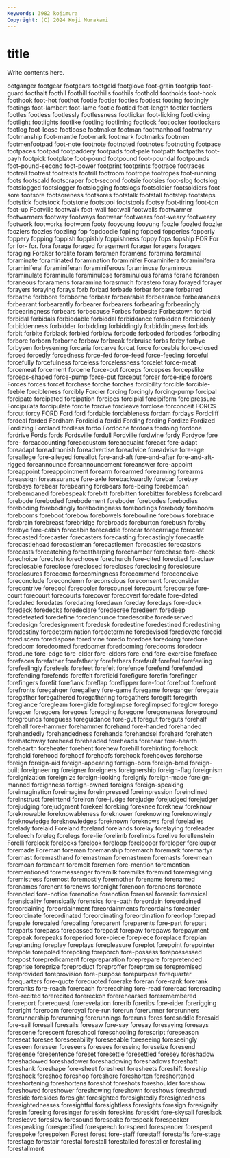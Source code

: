 ```yaml
---
Keywords: 3982 kojimura
Copyright: (C) 2024 Koji Murakami
---
```


# title

Write contents here.



ootganger footgear footgears
footgeld footglove foot-grain footgrip foot-guard foothalt foothil foothill foothills foothils
foothold footholds foot-hook foothook foot-hot foothot footie footier footies footiest
footing footingly footings foot-lambert foot-lame footle footled foot-length footler footlers
footles footless footlessly footlessness footlicker foot-licking footlicking footlight footlights footlike
footling footlining footlock footlocker footlockers footlog foot-loose footloose footmaker footman
footmanhood footmanry footmanship foot-mantle foot-mark footmark footmarks footmen footmenfootpad foot-note
footnote footnoted footnotes footnoting footpace footpaces footpad footpaddery footpads foot-pale
footpath footpaths foot-payh footpick footplate foot-pound footpound foot-poundal footpounds foot-pound-second
foot-power footprint footprints footrace footraces footrail footrest footrests footrill footroom
footrope footropes foot-running foots footscald footscraper foot-second footsie footsies foot-slog
footslog footslogged footslogger footslogging footslogs footsoldier footsoldiers foot-sore footsore footsoreness
footsores footstalk footstall footstep footsteps footstick footstock footstone footstool footstools
footsy foot-tiring foot-ton foot-up Footville footwalk foot-wall footwall footwalls footwarmer
footwarmers footway footways footwear footwears foot-weary footweary footwork footworks footworn
footy fooyoung fooyung foozle foozled foozler foozlers foozles foozling fop
fopdoodle fopling fopped fopperies fopperly foppery fopping foppish foppishly foppishness
foppy fops fopship FOR For for for- for. fora forage
foraged foragement forager foragers forages foraging Foraker foralite foram foramen
foramens foramina foraminal foraminate foraminated foramination foraminifer Foraminifera foraminifera foraminiferal
foraminiferan foraminiferous foraminose foraminous foraminulate foraminule foraminulose foraminulous forams forane
foraneen foraneous foraramens foraramina forasmuch forastero foray forayed forayer forayers
foraying forays forb forbad forbade forbar forbare forbarred forbathe forbbore
forbborne forbear forbearable forbearance forbearances forbearant forbearantly forbearer forbearers forbearing
forbearingly forbearingness forbears forbecause Forbes forbesite Forbestown forbid forbidal forbidals
forbiddable forbiddal forbiddance forbidden forbiddenly forbiddenness forbidder forbidding forbiddingly forbiddingness
forbids forbit forbite forblack forbled forblow forbode forboded forbodes forboding
forbore forborn forborne forbow forbreak forbruise forbs forby forbye forbysen
forbysening forcaria forcarve forcat force forceable force-closed forced forcedly forcedness
force-fed force-feed force-feeding forceful forcefully forcefulness forceless forcelessness forcelet force-meat
forcemeat forcement forcene force-out forceps forcepses forcepslike forceps-shaped force-pump force-put
forceput forcer force-ripe forcers Forces forces forcet forchase forche forches
forcibility forcible forcible-feeble forcibleness forcibly Forcier forcing forcingly forcing-pump forcipal
forcipate forcipated forcipation forcipes forcipial forcipiform forcipressure Forcipulata forcipulate forcite
forcive forcleave forclose forconceit FORCS forcut forcy FORD Ford ford
fordable fordableness fordam fordays Fordcliff fordeal forded Fordham Fordicidia fordid
Fording fording Fordize Fordized Fordizing Fordland fordless fordo Fordoche fordoes
fordoing fordone fordrive Fords fords Fordsville fordull Fordville fordwine fordy
Fordyce fore fore- foreaccounting foreaccustom foreacquaint foreact fore-adapt foreadapt foreadmonish
foreadvertise foreadvice foreadvise fore-age foreallege fore-alleged foreallot fore-and-aft fore-and-after fore-and-aft-rigged
foreannounce foreannouncement foreanswer fore-appoint foreappoint foreappointment forearm forearmed forearming forearms
foreassign foreassurance fore-axle forebackwardly forebar forebay forebays forebear forebearing forebears
fore-being forebemoan forebemoaned forebespeak forebitt forebitten forebitter forebless foreboard forebode
foreboded forebodement foreboder forebodes forebodies foreboding forebodingly forebodingness forebodings forebody
foreboom forebooms foreboot forebow forebowels forebowline forebows forebrace forebrain forebreast
forebridge forebroads foreburton forebush foreby forebye fore-cabin forecabin forecaddie forecar
forecarriage forecast forecasted forecaster forecasters forecasting forecastingly forecastle forecastlehead forecastleman
forecastlemen forecastles forecastors forecasts forecatching forecatharping forechamber forechase fore-check forechoice
forechoir forechoose forechurch fore-cited forecited foreclaw foreclosable foreclose foreclosed forecloses
foreclosing foreclosure foreclosures forecome forecomingness forecommend foreconceive foreconclude forecondemn foreconscious
foreconsent foreconsider forecontrive forecool forecooler forecounsel forecount forecourse fore-court forecourt
forecourts forecover forecovert foredate fore-dated foredated foredates foredating foredawn foreday
foredays fore-deck foredeck foredecks foredeclare foredecree foredeem foredeep foredefeated foredefine
foredenounce foredescribe foredeserved foredesign foredesignment foredesk foredestine foredestined foredestining foredestiny
foredetermination foredetermine foredevised foredevote foredid forediscern foredispose foredivine foredo foredoes
foredoing foredone foredoom foredoomed foredoomer foredooming foredooms foredoor foredune fore-edge
fore-elder fore-elders fore-end fore-exercise foreface forefaces forefather forefatherly forefathers forefault
forefeel forefeeling forefeelingly forefeels forefeet forefelt forefence forefend forefended forefending
forefends foreffelt forefield forefigure forefin forefinger forefingers forefit foreflank foreflap
foreflipper fore-foot forefoot forefront forefronts foregahger foregallery fore-game foregame foreganger
foregate foregather foregathered foregathering foregathers foregift foregirth foreglance foregleam fore-glide
foreglimpse foreglimpsed foreglow forego foregoer foregoers foregoes foregoing foregone foregoneness
foreground foregrounds foreguess foreguidance fore-gut foregut foreguts forehalf forehall fore-hammer
forehammer forehand fore-handed forehanded forehandedly forehandedness forehands forehandsel forehard forehatch
forehatchway forehead foreheaded foreheads forehear fore-hearth forehearth foreheater forehent forehew
forehill forehinting forehock forehold forehood forehoof forehoofs forehook forehooves forehorse
foreign foreign-aid foreign-appearing foreign-born foreign-bred foreign-built foreigneering foreigner foreigners foreignership
foreign-flag foreignism foreignization foreignize foreign-looking foreignly foreign-made foreign-manned foreignness foreign-owned
foreigns foreign-speaking foreimagination foreimagine foreimpressed foreimpression foreinclined foreinstruct foreintend foreiron
fore-judge forejudge forejudged forejudger forejudging forejudgment forekeel foreking foreknee foreknew
foreknow foreknowable foreknowableness foreknower foreknowing foreknowingly foreknowledge foreknowledges foreknown foreknows
forel foreladies forelady forelaid Foreland foreland forelands forelay forelaying foreleader
foreleech foreleg forelegs fore-lie forelimb forelimbs forelive forellenstein Forelli forelock
forelocks forelook foreloop forelooper foreloper forelouper foremade Foreman foreman foremanship
foremarch foremark foremartyr foremast foremasthand foremastman foremastmen foremasts fore-mean foremean
foremeant foremelt foremen fore-mention foremention forementioned foremessenger foremilk foremilks foremind
foremisgiving foremistress foremost foremostly foremother forename forenamed forenames forenent forenews
forenight forenoon forenoons forenote forenoted fore-notice forenotice forenotion forensal forensic
forensical forensicality forensically forensics fore-oath foreordain foreordained foreordaining foreordainment foreordainments
foreordains foreorder foreordinate foreordinated foreordinating foreordination foreorlop forepad forepale forepaled
forepaling foreparent foreparents fore-part forepart foreparts forepass forepassed forepast forepaw
forepaws forepayment forepeak forepeaks foreperiod fore-piece forepiece foreplace foreplan foreplanting
foreplay foreplays forepleasure foreplot forepoint forepointer forepole forepoled forepoling foreporch
fore-possess forepossessed forepost forepredicament forepreparation foreprepare forepretended foreprise foreprize foreproduct
foreproffer forepromise forepromised foreprovided foreprovision fore-purpose forepurpose forequarter forequarters fore-quote
forequoted forerake foreran fore-rank forerank foreranks fore-reach forereach forereaching fore-read
foreread forereading fore-recited forerecited forereckon forerehearsed foreremembered forereport forerequest forerevelation
forerib foreribs fore-rider forerigging foreright foreroom foreroyal fore-run forerun forerunner
forerunners forerunnership forerunning forerunnings foreruns fores foresaddle foresaid fore-sail foresail
foresails foresaw fore-say foresay foresaying foresays forescene forescent foreschool foreschooling
forescript foreseason foreseat foresee foreseeability foreseeable foreseeing foreseeingly foreseen foreseer
foreseers foresees foreseing foreseize foresend foresense foresentence foreset foresettle foresettled
foresey foreshadow foreshadowed foreshadower foreshadowing foreshadows foreshaft foreshank foreshape fore-sheet
foresheet foresheets foreshift foreship foreshock foreshoe foreshop foreshore foreshorten foreshortened
foreshortening foreshortens foreshot foreshots foreshoulder foreshow foreshowed foreshower foreshowing foreshown
foreshows foreshroud foreside foresides foresight foresighted foresightedly foresightedness foresightednesses foresightful
foresightless foresights foresign foresignify foresin foresing foresinger foreskin foreskins foreskirt
fore-skysail foreslack foresleeve foreslow foresound forespake forespeak forespeaker forespeaking forespecified
forespeech forespeed forespencer forespent forespoke forespoken Forest forest fore-staff forestaff
forestaffs fore-stage forestage forestair forestal forestall forestalled forestaller forestalling forestallment
